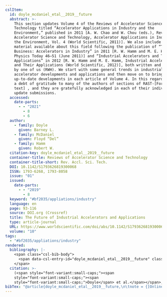 ```yaml
---
cslItem:
  id: doyle_mcdaniel_etal__2019__future
  abstract: >-
    This section updates Volume 4 of the Reviews of Accelerator Science and
    Technology titled “Accelerator Applications in Industry and the
    Environment,” published in 2011 [A. W. Chao and W. Chou (eds.), Reviews of
    Accelerator Science and Technology, Accelerator Applications in Industry and
    the Environment, Vol. 4 (World Scientific, 2011)]. We also include the new
    material available about this field following the publication of “The Beam
    Business: Accelerators in Industry” in 2011 [R. W. Hamm and M. E. Hamm,
    Physics Today 46–51 (June 2011)] and “Industrial Accelerators and Their
    Applications” in 2012 [R. W. Hamm and M. E. Hamm, Industrial Accelerators
    and Their Applications (World Scientific, 2012)], both written and co-edited
    by one of us (RWH). We start with some general trends in industrial
    accelerator developments and applications and then move on to bringing the
    up-to-date developments in each article of Volume 4. In this regard, we owe
    a debt of gratitude to many of the authors of sections of RAST-[Formula: see
    text] , and they are gratefully acknowledged in each of their individual
    update submissions.
  accessed:
    date-parts:
      - - "2021"
        - 8
        - 6
  author:
    - family: Doyle
      given: Barney L.
    - family: McDaniel
      given: Floyd “Del”
    - family: Hamm
      given: Robert W.
  citation-key: doyle_mcdaniel_etal__2019__future
  container-title: Reviews of Accelerator Science and Technology
  container-title-short: Rev. Accl. Sci. Tech.
  DOI: 10.1142/S1793626819300068
  ISSN: 1793-6268, 1793-8058
  issue: "01"
  issued:
    date-parts:
      - - "2019"
        - 8
  keyword: "#bf2035/appliations/industry"
  language: en
  page: 93-116
  source: DOI.org (Crossref)
  title: The Future of Industrial Accelerators and Applications
  type: article-journal
  URL: https://www.worldscientific.com/doi/abs/10.1142/S1793626819300068
  volume: "10"
tags:
  - "#bf2035/appliations/industry"
rendered:
  bibliography: |-
    <span class="csl-bib-body">
      <span data-csl-entry-id="doyle_mcdaniel_etal__2019__future" class="csl-entry"><span class='author-bib'>Doyle, McDaniel, F. “Del”, &#38; Hamm, R. W.</span>. <span class='date-bib'>(2019)</span>. <span class='title'><b>The Future of Industrial Accelerators and Applications</b></span>. <i>Reviews of Accelerator Science and Technology</i>, <i>10</i>(01), 93–116. <span class='URL'><a href='https://doi.org/10.1142/S1793626819300068'>LINK</a></span></span>
    </span>
  citation: >-
    (<span style="font-variant:small-caps;"><span
    style="font-variant:small-caps;"><span
    style="font-variant:small-caps;">Doyle</span> et al.</span></span>, 2019)
bibTex: "@article{doyle_mcdaniel_etal__2019__future,\n\tnote = {[Online; accessed 2021-08-06]},\n\tauthor = {Doyle, Barney L. and McDaniel, Floyd ``Del'' and Hamm, Robert W.},\n\tjournal = {Reviews of Accelerator Science and Technology},\n\tnumber = {01},\n\tyear = {2019},\n\tmonth = {8},\n\tpages = {93--116},\n\ttitle = {The {Future} of {Industrial} {Accelerators} and {Applications}},\n\thowpublished = {https://www.worldscientific.com/doi/abs/10.1142/S1793626819300068},\n\tvolume = {10},\n}\n\n"
---
```

